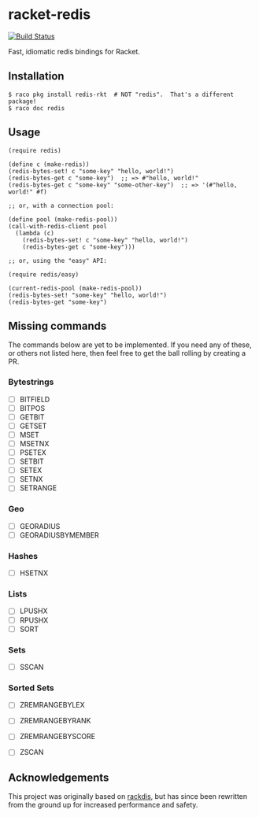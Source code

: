# racket-redis

[![Build Status](https://img.shields.io/endpoint.svg?url=https%3A%2F%2Factions-badge.atrox.dev%2FBogdanp%2Fracket-redis%2Fbadge&style=flat)](https://actions-badge.atrox.dev/Bogdanp/racket-redis/goto)

Fast, idiomatic redis bindings for Racket.

## Installation

    $ raco pkg install redis-rkt  # NOT "redis".  That's a different package!
    $ raco doc redis

## Usage

```racket
(require redis)

(define c (make-redis))
(redis-bytes-set! c "some-key" "hello, world!")
(redis-bytes-get c "some-key")  ;; => #"hello, world!"
(redis-bytes-get c "some-key" "some-other-key")  ;; => '(#"hello, world!" #f)

;; or, with a connection pool:

(define pool (make-redis-pool))
(call-with-redis-client pool
  (lambda (c)
    (redis-bytes-set! c "some-key" "hello, world!")
    (redis-bytes-get c "some-key")))

;; or, using the "easy" API:

(require redis/easy)

(current-redis-pool (make-redis-pool))
(redis-bytes-set! "some-key" "hello, world!")
(redis-bytes-get "some-key")
```

## Missing commands

The commands below are yet to be implemented.  If you need any of
these, or others not listed here, then feel free to get the ball
rolling by creating a PR.

### Bytestrings

* [ ]  BITFIELD
* [ ]  BITPOS
* [ ]  GETBIT
* [ ]  GETSET
* [ ]  MSET
* [ ]  MSETNX
* [ ]  PSETEX
* [ ]  SETBIT
* [ ]  SETEX
* [ ]  SETNX
* [ ]  SETRANGE

### Geo

* [ ]  GEORADIUS
* [ ]  GEORADIUSBYMEMBER

### Hashes

* [ ]  HSETNX

### Lists

* [ ]  LPUSHX
* [ ]  RPUSHX
* [ ]  SORT

### Sets

* [ ]  SSCAN

### Sorted Sets

* [ ]  ZREMRANGEBYLEX
* [ ]  ZREMRANGEBYRANK
* [ ]  ZREMRANGEBYSCORE
* [ ]  ZSCAN


## Acknowledgements

This project was originally based on [rackdis], but has since been
rewritten from the ground up for increased performance and safety.

[rackdis]: https://github.com/eu90h/rackdis
